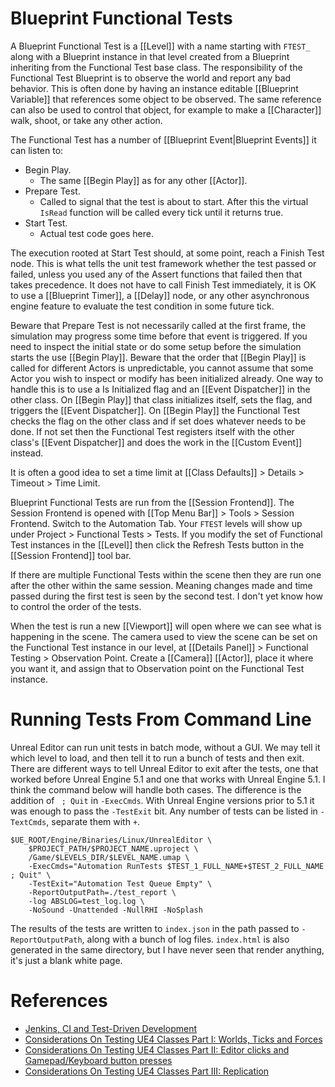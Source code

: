 # Blueprint Functional Tests

A Blueprint Functional Test is a [[Level]] with a name starting with `FTEST_` along with a Blueprint instance in that level created from a Blueprint inheriting from the Functional Test base class.
The responsibility of the Functional Test Blueprint is to observe the world and report any bad behavior.
This is often done by having an instance editable [[Blueprint Variable]] that references some object to be observed.
The same reference can also be used to control that object, for example to make a [[Character]] walk, shoot, or take any other action.

The Functional Test has a number of [[Blueprint Event|Blueprint Events]] it can listen to:
- Begin Play.
	- The same [[Begin Play]] as for any other [[Actor]].
- Prepare Test.
	- Called to signal that the test is about to start. After this the virtual `IsRead` function will be called every tick until it returns true.
- Start Test.
	- Actual test code goes here.

The execution rooted at Start Test should, at some point, reach a Finish Test node.
This is what tells the unit test framework whether the test passed or failed,
unless you used any of the Assert functions that failed then that takes precedence.
It does not have to call Finish Test immediately,
it is OK to use a [[Blueprint Timer]], a [[Delay]] node, or any other asynchronous engine feature to evaluate the test condition in some future tick.

Beware that Prepare Test is not necessarily called at the first frame,
the simulation may progress some time before that event is triggered.
If you need to inspect the initial state or do some setup before the simulation starts the use [[Begin Play]].
Beware that the order that [[Begin Play]] is called for different Actors is unpredictable,
you cannot assume that some Actor you wish to inspect or modify has been initialized already.
One way to handle this is to use a Is Initialized flag and an [[Event Dispatcher]] in the other class.
On [[Begin Play]] that class initializes itself, sets the flag, and triggers the [[Event Dispatcher]].
On [[Begin Play]] the Functional Test checks the flag on the other class and if set does whatever needs to be done.
If not set then the Functional Test registers itself with the other class's [[Event Dispatcher]] and does the work in the [[Custom Event]] instead.

It is often a good idea to set a time limit at [[Class Defaults]] > Details > Timeout > Time Limit.

Blueprint Functional Tests are run from the [[Session Frontend]].
The Session Frontend is opened with [[Top Menu Bar]] > Tools > Session Frontend.
Switch to the Automation Tab.
Your `FTEST` levels will show up under Project > Functional Tests > Tests.
If you modify the set of Functional Test instances in the [[Level]] then click the Refresh Tests button in the [[Session Frontend]] tool bar.

If there are multiple Functional Tests within the scene then they are run one after the other within the same session.
Meaning changes made and time passed during the first test is seen by the second test.
I don't yet know how to control the order of the tests.

When the test is run a new [[Viewport]] will open where we can see what is happening in the scene.
The camera used to view the scene can be set on the Functional Test instance in our level, at [[Details Panel]] > Functional Testing > Observation Point.
Create a [[Camera]] [[Actor]], place it where you want it, and assign that to Observation point on the Functional Test instance.


# Running Tests From Command Line

Unreal Editor can run unit tests in batch mode, without a GUI.
We may tell it which level to load, and then tell it to run a bunch of tests and then exit.
There are different ways to tell Unreal Editor to exit after the tests, one that worked before Unreal Engine 5.1 and one that works with Unreal Engine 5.1.
I think the command below will handle both cases.
The difference is the addition of ` ; Quit` in `-ExecCmds`.
With Unreal Engine versions prior to 5.1 it was enough to pass the `-TestExit` bit.
Any number of tests can be listed in `-TextCmds`, separate them with `+`.

```
$UE_ROOT/Engine/Binaries/Linux/UnrealEditor \
	$PROJECT_PATH/$PROJECT_NAME.uproject \
	/Game/$LEVELS_DIR/$LEVEL_NAME.umap \
	-ExecCmds="Automation RunTests $TEST_1_FULL_NAME+$TEST_2_FULL_NAME ; Quit" \
	-TestExit="Automation Test Queue Empty" \
	-ReportOutputPath=./test_report \
	-log ABSLOG=test_log.log \
	-NoSound -Unattended -NullRHI -NoSplash
```

The results of the tests are written to `index.json` in the path passed to `-ReportOutputPath`, along with a bunch of log files.
`index.html` is also generated in the same directory, but I have never seen that render anything, it's just a blank white page.


# References

- [Jenkins, CI and Test-Driven Development](https://unrealcommunity.wiki/jenkins-ci-amp-test-driven-development-6912tx0c)
- [Considerations On Testing UE4 Classes Part I: Worlds, Ticks and Forces](https://unrealcommunity.wiki/considerations-on-testing-ue4-classes-y45ygvk0)
- [Considerations On Testing UE4 Classes Part II: Editor clicks and Gamepad/Keyboard button presses](https://unrealcommunity.wiki/considerations-on-testing-ue4-classes:-part-ii-8b09e4)
- [Considerations On Testing UE4 Classes Part III: Replication](https://unrealcommunity.wiki/considerations-on-testing-ue4-classes:-part-iii-replication-2d68d4)

 